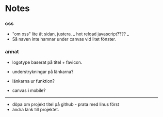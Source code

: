 # Notes

### css

- "om oss" lite åt sidan, justera. _ hot reload javascript???? _
- Så naven inte hamnar under canvas vid litet fönster.

### annat

- logotype baserat på titel + favicon.

- understrykningar på länkarna?
- länkarna ur funktion?

- canvas i mobile?

---

- döpa om projekt titel på github - prata med linus först
- ändra länk till projektet.
